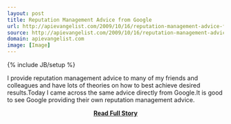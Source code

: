 ```yaml
---
layout: post
title: Reputation Management Advice from Google
url: http://apievangelist.com/2009/10/16/reputation-management-advice-from-google/
source: http://apievangelist.com/2009/10/16/reputation-management-advice-from-google/
domain: apievangelist.com
image: [Image]
---
```

{% include JB/setup %}<p>I provide reputation management advice to many of my friends and colleagues and have lots of theories on how to best achieve desired results.Today I came across the same advice directly from Google.It is good to see Google providing their own reputation management advice.</p>
<center><p><a href="http://apievangelist.com/2009/10/16/reputation-management-advice-from-google/" style='padding:25px; font-sze:18px; font-weight: bold;'>Read Full Story</a></p></center>
